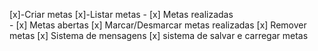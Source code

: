[x]-Criar metas
[x]-Listar metas
    - [x] Metas realizadas   
    - [x] Metas abertas
   [x] Marcar/Desmarcar metas realizadas
   [x] Remover metas
   [x] Sistema de mensagens
   [x] sistema de salvar e carregar metas
